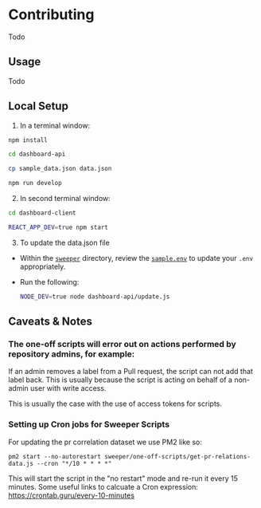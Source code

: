 # Contributing

Todo

## Usage

Todo


## Local Setup

1. In a terminal window:

```bash
npm install

cd dashboard-api 

cp sample_data.json data.json

npm run develop
```

2. In second terminal window: 

```bash
cd dashboard-client 

REACT_APP_DEV=true npm start
```

3. To update the data.json file

  - Within the [`sweeper`](https://github.com/freeCodeCamp/github-tools/tree/master/sweeper) directory, review the [`sample.env`](https://github.com/freeCodeCamp/github-tools/blob/master/sweeper/sample.env) to update your `.env` appropriately.

  - Run the following:

    ```bash
    NODE_DEV=true node dashboard-api/update.js
    ```

## Caveats & Notes

### The one-off scripts will error out on actions performed by repository admins, for example:

If an admin removes a label from a Pull request, the script can not add that label back. This is usually because the script is acting on behalf of a non-admin user with write access.

This is usually the case with the use of access tokens for scripts.

### Setting up Cron jobs for Sweeper Scripts

For updating the pr correlation dataset we use PM2 like so:

```
pm2 start --no-autorestart sweeper/one-off-scripts/get-pr-relations-data.js --cron "*/10 * * * *"
```

This will start the script in the "no restart" mode and re-run it every 15 minutes.
Some useful links to calcuate a Cron expression: <https://crontab.guru/every-10-minutes>
